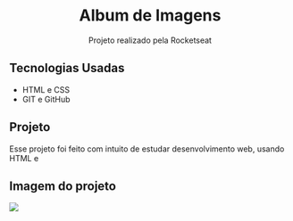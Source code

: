 <h1 align="center">Album de Imagens</h1>

<p align="center">Projeto realizado pela Rocketseat</p>

## Tecnologias Usadas

- HTML e CSS
- GIT e GitHub

## Projeto 
Esse projeto foi feito com intuito de estudar desenvolvimento web, usando HTML e 

## Imagem do projeto

<img src="./assets/projeto.png">